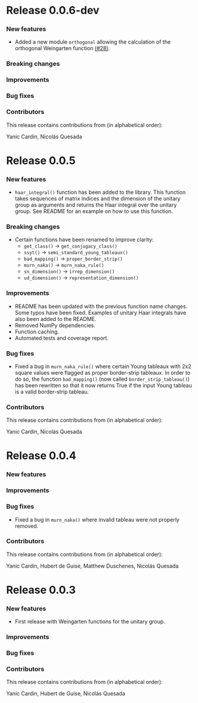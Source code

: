 # Release 0.0.6-dev

### New features
* Added a new module `orthogonal` allowing the calculation of the orthogonal Weingarten function [(#28)](https://github.com/polyquantique/haarpy/pull/28).

### Breaking changes

### Improvements

### Bug fixes

### Contributors

This release contains contributions from (in alphabetical order):

Yanic Cardin, Nicolás Quesada

# Release 0.0.5

### New features

* `haar_integral()` function has been added to the library. This function takes sequences of matrix indices and the dimension of the unitary group as arguments and returns the Haar integral over the unitary group. See README for an example on how to use this function.

### Breaking changes

* Certain functions have been renamed to improve clarity:
    * `get_class()` -> `get_conjugacy_class()`
    * `ssyt()` -> `semi_standard_young_tableaux()`
    * `bad_mapping()` -> `proper_border_strip()`
    * `murn_naka()` -> `murn_naka_rule()`
    * `sn_dimension()` -> `irrep_dimension()`
    * `ud_dimension()` -> `representation_dimension()`

### Improvements

* README has been updated with the previous function name changes. Some typos have been fixed. Examples of unitary Haar integrals have also been added to the README.
* Removed NumPy dependencies.
* Function caching.
* Automated tests and coverage report.

### Bug fixes

* Fixed a bug in `murn_naka_rule()` where certain Young tableaux with 2x2 square values were flagged as proper border-strip tableaux. In order to do so, the function `bad_mapping()` (now called `border_strip_tableau()`) has been rewritten so that it now returns True if the input Young tableau is a valid border-strip tableau.

### Contributors

This release contains contributions from (in alphabetical order):

Yanic Cardin, Nicolás Quesada

# Release 0.0.4

### New features

### Improvements

### Bug fixes

* Fixed a bug in `murn_naka()` where invalid tableau were not properly removed.

### Contributors

This release contains contributions from (in alphabetical order):

Yanic Cardin, Hubert de Guise, Matthew Duschenes, Nicolás Quesada

# Release 0.0.3

### New features

* First release with Weingarten functions for the unitary group.

### Improvements

### Bug fixes

### Contributors

This release contains contributions from (in alphabetical order):

Yanic Cardin, Hubert de Guise, Nicolás Quesada
